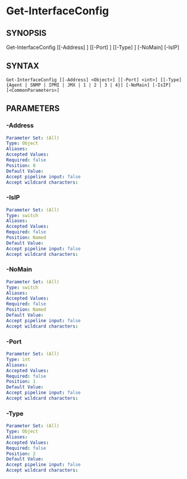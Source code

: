 ﻿---
external help file: PowerZabbix-help.xml
schema: 2.0.0
---

# Get-InterfaceConfig

## SYNOPSIS <!--!= @#Synop !-->

Get-InterfaceConfig [[-Address] <Object>] [[-Port] <int>] [[-Type] <Object>] [-NoMain] [-IsIP]


## SYNTAX <!--!= @#Syntax !-->

```
Get-InterfaceConfig [[-Address] <Object>] [[-Port] <int>] [[-Type] {Agent | SNMP | IPMI | JMX | 1 | 2 | 3 | 4}] [-NoMain] [-IsIP] [<CommonParameters>]
```

## PARAMETERS <!--!= @#Params !-->

### -Address

```yml
Parameter Set: (All)
Type: Object
Aliases: 
Accepted Values: 
Required: false
Position: 0
Default Value: 
Accept pipeline input: false
Accept wildcard characters: 
```

### -IsIP

```yml
Parameter Set: (All)
Type: switch
Aliases: 
Accepted Values: 
Required: false
Position: Named
Default Value: 
Accept pipeline input: false
Accept wildcard characters: 
```

### -NoMain

```yml
Parameter Set: (All)
Type: switch
Aliases: 
Accepted Values: 
Required: false
Position: Named
Default Value: 
Accept pipeline input: false
Accept wildcard characters: 
```

### -Port

```yml
Parameter Set: (All)
Type: int
Aliases: 
Accepted Values: 
Required: false
Position: 1
Default Value: 
Accept pipeline input: false
Accept wildcard characters: 
```

### -Type

```yml
Parameter Set: (All)
Type: Object
Aliases: 
Accepted Values: 
Required: false
Position: 2
Default Value: 
Accept pipeline input: false
Accept wildcard characters: 
```